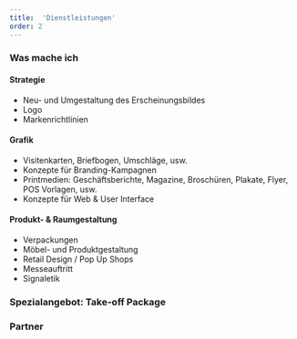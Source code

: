 ```yaml
---
title:  'Dienstleistungen'
order: 2
---
```


### Was mache ich

#### Strategie

- Neu- und Umgestaltung des Erscheinungsbildes
- Logo
- Markenrichtlinien

#### Grafik

- Visitenkarten, Briefbogen, Umschläge, usw.
- Konzepte für Branding-Kampagnen
- Printmedien: Geschäftsberichte, Magazine, Broschüren, Plakate, Flyer, POS Vorlagen, usw.
- Konzepte für Web & User Interface

#### Produkt- & Raumgestaltung

- Verpackungen
- Möbel- und Produktgestaltung
- Retail Design / Pop Up Shops
- Messeauftritt
- Signaletik


### Spezialangebot: Take-off Package


### Partner

